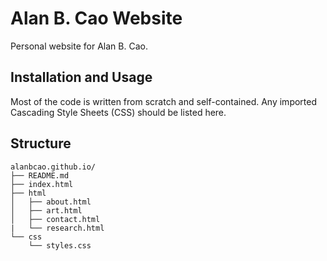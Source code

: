 # Alan B. Cao Website

Personal website for Alan B. Cao. 

## Installation and Usage

Most of the code is written from scratch and self-contained. 
Any imported Cascading Style Sheets (CSS) should be listed here.

## Structure

```
alanbcao.github.io/
├── README.md
├── index.html
├── html
│   ├── about.html
│   ├── art.html
│   ├── contact.html
|   └── research.html
└── css
    └── styles.css
```